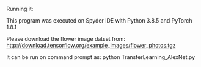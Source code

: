 Running it:

This program was executed on Spyder IDE with Python 3.8.5 and PyTorch 1.8.1

Please download the flower image datset from:
  http://download.tensorflow.org/example_images/flower_photos.tgz

It can be run on command prompt as:
  python TransferLearning_AlexNet.py
